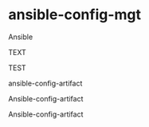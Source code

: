 # ansible-config-mgt
Ansible

TEXT

TEST

ansible-config-artifact

Ansible-config-artifact

Ansible-config-artifact
